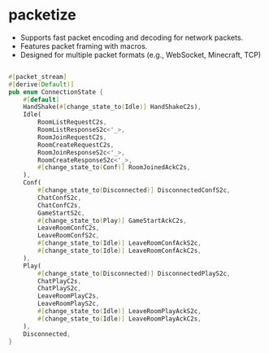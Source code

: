# packetize
- Supports fast packet encoding and decoding for network packets.
- Features packet framing with macros.
- Designed for multiple packet formats (e.g., WebSocket, Minecraft, TCP)

```rust

#[packet_stream]
#[derive(Default)]
pub enum ConnectionState {
    #[default]
    HandShake(#[change_state_to(Idle)] HandShakeC2s),
    Idle(
        RoomListRequestC2s,
        RoomListResponseS2c<'_>,
        RoomJoinRequestC2s,
        RoomCreateRequestC2s,
        RoomJoinResponseS2c<'_>,
        RoomCreateResponseS2c<'_>,
        #[change_state_to(Conf)] RoomJoinedAckC2s,
    ),
    Conf(
        #[change_state_to(Disconnected)] DisconnectedConfS2c,
        ChatConfS2c,
        ChatConfC2s,
        GameStartS2c,
        #[change_state_to(Play)] GameStartAckC2s,
        LeaveRoomConfC2s,
        LeaveRoomConfS2c,
        #[change_state_to(Idle)] LeaveRoomConfAckS2c,
        #[change_state_to(Idle)] LeaveRoomConfAckC2s,
    ),
    Play(
        #[change_state_to(Disconnected)] DisconnectedPlayS2c,
        ChatPlayC2s,
        ChatPlayS2c,
        LeaveRoomPlayC2s,
        LeaveRoomPlayS2c,
        #[change_state_to(Idle)] LeaveRoomPlayAckS2c,
        #[change_state_to(Idle)] LeaveRoomPlayAckC2s,
    ),
    Disconnected,
}

```



